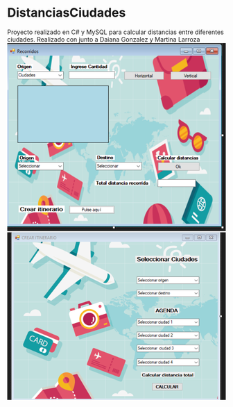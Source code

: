 # DistanciasCiudades
Proyecto realizado en C# y MySQL para calcular distancias entre diferentes ciudades. Realizado con junto a Daiana Gonzalez y Martina Larroza
![Form1](distancias.png)
![Form2](agenda.png)
